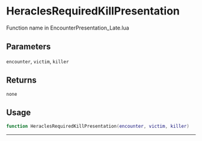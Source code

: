 # HeraclesRequiredKillPresentation
Function name in EncounterPresentation_Late.lua
## Parameters
`encounter`, `victim`, `killer`
## Returns
`none`
## Usage
```lua
function HeraclesRequiredKillPresentation(encounter, victim, killer)
```
---
